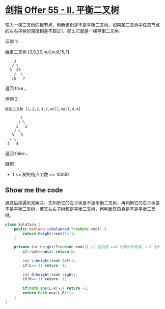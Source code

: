 # [剑指 Offer 55 - II. 平衡二叉树](https://leetcode-cn.com/problems/ping-heng-er-cha-shu-lcof/)

输入一棵二叉树的根节点，判断该树是不是平衡二叉树。如果某二叉树中任意节点的左右子树的深度相差不超过1，那么它就是一棵平衡二叉树。

 

示例 1:

给定二叉树 [3,9,20,null,null,15,7]
```
    3
   / \
  9  20
    /  \
   15   7
```
返回 true 。

示例 2:
```
给定二叉树 [1,2,2,3,3,null,null,4,4]

       1
      / \
     2   2
    / \
   3   3
  / \
 4   4
```
返回 false 。

 

限制：

* 1 <= 树的结点个数 <= 10000

## Show me the code

通过后序遍历来解决，先判断它的左子树是不是平衡二叉树，再判断它的右子树是不是平衡二叉树，若其左右子树都是平衡二叉树，再判断其自身是不是平衡二叉树。

```java
class Solution {
    public boolean isBalanced(TreeNode root) {
        return height(root)!=-1;
    }

    private int height(TreeNode root){ // 返回值 >=0 代表树的高度，< 0 则代表不是平衡二叉树
        if(root==null) return 0;
        
        int L=height(root.left);
        if(L==-1) return -1;
        
        int R=height(root.right);
        if(R==-1) return -1;
        
        if(Math.abs(L-R)>1) return -1;
        return Math.max(L,R)+1;
    }
}
```

